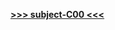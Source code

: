 <strong><a href="https://github.com/enverbey/42-Piscine/files/12334624/C00.readme.pdf">&gt;&gt;&gt; subject-C00 &lt;&lt;&lt;</a></strong></p>
